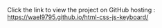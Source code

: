 Click the link to view the project on GitHub hosting : https://wael9795.github.io/html-css-js-keyboard/
